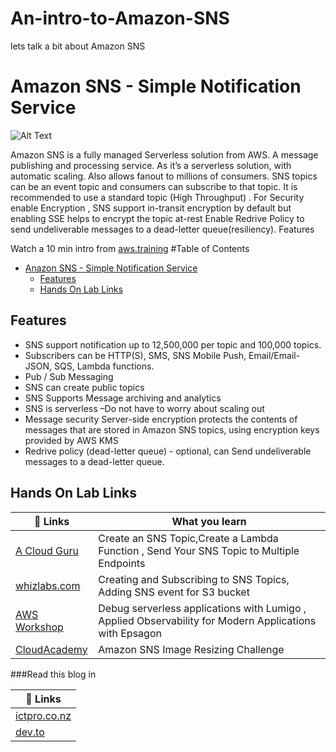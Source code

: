 # An-intro-to-Amazon-SNS
lets talk a bit about Amazon SNS



# Amazon SNS - Simple Notification Service
![Alt Text](https://dev-to-uploads.s3.amazonaws.com/uploads/articles/uw7q7dbd1o672f6phtkx.png)

Amazon SNS is a fully managed Serverless solution from AWS. A message publishing and processing service. As it’s a serverless solution, with automatic scaling. Also allows fanout to millions of consumers. SNS topics can be an event topic and consumers can subscribe to that topic.
It is recommended to use a standard topic (High Throughput) . For Security enable Encryption , SNS support in-transit encryption by default but enabling SSE helps to encrypt the topic at-rest
Enable Redrive Policy to send undeliverable messages to a dead-letter queue(resiliency).
Features

Watch a 10 min intro from [aws.training](https://www.aws.training/Details/Video?id=15881 )
#Table of Contents
- [Anazon SNS - Simple Notification Service](#anazon-sns---simple-notification-service)
  - [Features](#features)
  - [Hands On Lab Links](#hands-on-lab-links)

## Features
- SNS support notification up to 12,500,000 per topic and 100,000 topics.
- Subscribers can be HTTP(S), SMS, SNS Mobile Push, Email/Email-JSON, SQS, Lambda functions.
- Pub / Sub Messaging
- SNS can create public topics
- SNS Supports Message archiving and analytics
- SNS is serverless –Do not have to worry about scaling out
- Message security Server-side encryption protects the contents of messages that are stored in Amazon SNS topics, using encryption keys provided by AWS KMS
- Redrive policy (dead-letter queue) - optional, can Send undeliverable messages to a dead-letter queue.

## Hands On Lab Links 
|🔗 Links            | What you learn                                                               |
| ----------------- | ------------------------------------------------------------------ |
| [A Cloud Guru](https://acloudguru.com/hands-on-labs/creating-and-subscribing-to-aws-sns-topics )| Create an SNS Topic,Create a Lambda Function , Send Your SNS Topic to Multiple Endpoints|
| [whizlabs.com]( https://play.whizlabs.com/site/task_details?task_id=32&quest_id=37 ) |Creating and Subscribing to SNS Topics, Adding SNS event for S3 bucket |
| [AWS Workshop](https://awsworkshop.io/tags/sns/) | Debug serverless applications with Lumigo , Applied Observability for Modern Applications with Epsagon |
|[CloudAcademy](https://cloudacademy.com/) | Amazon SNS Image Resizing Challenge|


###Read this blog in

|🔗 Links            |
| ----------------- |
|[ictpro.co.nz](https://ictpro.co.nz/2021/09/26/an-intro-to-amazon-simple-notification-service-sns/)|
|[dev.to](https://dev.to/aws-builders/amazon-simple-notification-service-sns-4gf7)|
